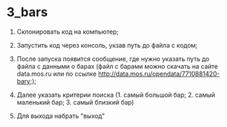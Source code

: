 ﻿# 3_bars

1) Склонировать код на компьютер;

2) Запустить код через консоль, укзав путь до файла с кодом;

3) После запуска появится сообщение, где нужно указать путь до файла с данными о барах (файл с барами можно скачать на сайте data.mos.ru или по ссылке http://data.mos.ru/opendata/7710881420-bary;);

4) Далее указать критерии поиска (1. самый большой бар; 2. самый маленький бар; 3. самый близкий бар)
5) Для выхода набрать "выход"